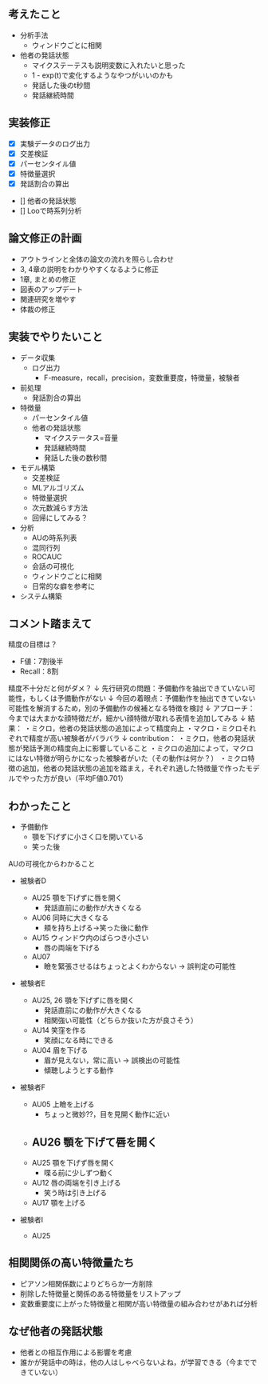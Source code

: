 ## 考えたこと

- 分析手法
  - ウィンドウごとに相関
- 他者の発話状態
  - マイクステーテスも説明変数に入れたいと思った
  - 1 - exp(t)で変化するようなやつがいいのかも
  - 発話した後のt秒間
  - 発話継続時間


## 実装修正

- [x] 実験データのログ出力
- [x] 交差検証
- [x] パーセンタイル値
- [X] 特徴量選択
- [x] 発話割合の算出
- [] 他者の発話状態
- [] Looで時系列分析

## 論文修正の計画

- アウトラインと全体の論文の流れを照らし合わせ
- 3, 4章の説明をわかりやすくなるように修正
- 1章, まとめの修正
- 図表のアップデート
- 関連研究を増やす
- 体裁の修正


## 実装でやりたいこと

- データ収集
  - ログ出力
    - F-measure，recall，precision，変数重要度，特徴量，被験者
- 前処理
  - 発話割合の算出
- 特徴量
  - パーセンタイル値
  - 他者の発話状態
    - マイクステータス=音量
    - 発話継続時間
    - 発話した後の数秒間
- モデル構築
  - 交差検証
  - MLアルゴリズム
  - 特徴量選択
  - 次元数減らす方法
  - 回帰にしてみる？
- 分析
  - AUの時系列表
  - 混同行列
  - ROCAUC
  - 会話の可視化
  - ウィンドウごとに相関
  - 日常的な癖を参考に
- システム構築

## コメント踏まえて
精度の目標は？
- F値：7割後半
- Recall：8割

精度不十分だと何がダメ？
↓
先行研究の問題：予備動作を抽出できていない可能性，もしくは予備動作がない
↓
今回の着眼点：予備動作を抽出できていない可能性を解消するため，別の予備動作の候補となる特徴を検討
↓
アプローチ：今までは大まかな顔特徴だが，細かい顔特徴が取れる表情を追加してみる
↓
結果：
・ミクロ，他者の発話状態の追加によって精度向上
・マクロ・ミクロそれぞれで精度が高い被験者がバラバラ
↓
contribution：
・ミクロ，他者の発話状態が発話予測の精度向上に影響していること
・ミクロの追加によって，マクロにはない特徴が明らかになった被験者がいた（その動作は何か？）
・ミクロ特徴の追加，他者の発話状態の追加を踏まえ，それぞれ適した特徴量で作ったモデルでやった方が良い（平均F値0.701）


## わかったこと
- 予備動作
  - 顎を下げずに小さく口を開いている
  - 笑った後


AUの可視化からわかること
- 被験者D
  - AU25 顎を下げずに唇を開く
    - 発話直前にの動作が大きくなる
  - AU06 同時に大きくなる
    - 頬を持ち上げる→笑った後に動作
  - AU15 ウィンドウ内のばらつき小さい
    - 唇の両端を下げる
  - AU07
    - 瞼を緊張させるはちょっとよくわからない → 誤判定の可能性

- 被験者E
  - AU25, 26 顎を下げずに唇を開く
    - 発話直前にの動作が大きくなる
    - 相関強い可能性（どちらか抜いた方が良さそう）
  - AU14 笑窪を作る
    - 笑顔になる時にできる
  - AU04 眉を下げる
    - 眉が見えない，常に高い → 誤検出の可能性
    - 傾聴しようとする動作

- 被験者F
  - AU05 上瞼を上げる
    - ちょっと微妙??，目を見開く動作に近い
  - AU26 顎を下げて唇を開く
    - 
  - AU25 顎を下げず唇を開く
    - 喋る前に少しずつ動く
  - AU12 唇の両端を引き上げる
    - 笑う時は引き上げる
  - AU17 顎を上げる

- 被験者I
  - AU25

## 相関関係の高い特徴量たち
- ピアソン相関係数によりどちらか一方削除
- 削除した特徴量と関係のある特徴量をリストアップ
- 変数重要度に上がった特徴量と相関が高い特徴量の組み合わせがあれば分析

## なぜ他者の発話状態
- 他者との相互作用による影響を考慮
- 誰かが発話中の時は，他の人はしゃべらないよね，が学習できる（今までできていない）